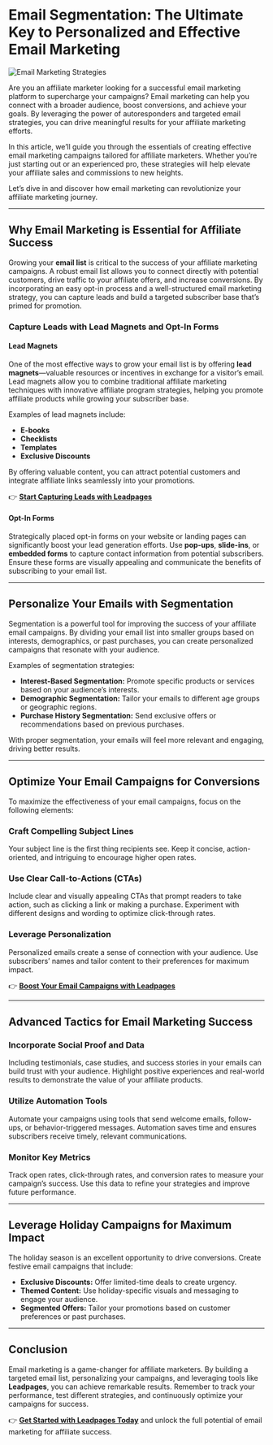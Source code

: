 # Email Segmentation: The Ultimate Key to Personalized and Effective Email Marketing

![Email Marketing Strategies](https://bit.ly/LEadPages)

Are you an affiliate marketer looking for a successful email marketing platform to supercharge your campaigns? Email marketing can help you connect with a broader audience, boost conversions, and achieve your goals. By leveraging the power of autoresponders and targeted email strategies, you can drive meaningful results for your affiliate marketing efforts.

In this article, we’ll guide you through the essentials of creating effective email marketing campaigns tailored for affiliate marketers. Whether you’re just starting out or an experienced pro, these strategies will help elevate your affiliate sales and commissions to new heights.

Let’s dive in and discover how email marketing can revolutionize your affiliate marketing journey.

---

## Why Email Marketing is Essential for Affiliate Success

Growing your **email list** is critical to the success of your affiliate marketing campaigns. A robust email list allows you to connect directly with potential customers, drive traffic to your affiliate offers, and increase conversions. By incorporating an easy opt-in process and a well-structured email marketing strategy, you can capture leads and build a targeted subscriber base that’s primed for promotion.

### Capture Leads with Lead Magnets and Opt-In Forms

#### Lead Magnets

One of the most effective ways to grow your email list is by offering **lead magnets**—valuable resources or incentives in exchange for a visitor’s email. Lead magnets allow you to combine traditional affiliate marketing techniques with innovative affiliate program strategies, helping you promote affiliate products while growing your subscriber base.

Examples of lead magnets include:
- **E-books**
- **Checklists**
- **Templates**
- **Exclusive Discounts**

By offering valuable content, you can attract potential customers and integrate affiliate links seamlessly into your promotions.

👉 **[Start Capturing Leads with Leadpages](https://bit.ly/LEadPages)**

#### Opt-In Forms

Strategically placed opt-in forms on your website or landing pages can significantly boost your lead generation efforts. Use **pop-ups**, **slide-ins**, or **embedded forms** to capture contact information from potential subscribers. Ensure these forms are visually appealing and communicate the benefits of subscribing to your email list.

---

## Personalize Your Emails with Segmentation

Segmentation is a powerful tool for improving the success of your affiliate email campaigns. By dividing your email list into smaller groups based on interests, demographics, or past purchases, you can create personalized campaigns that resonate with your audience.

Examples of segmentation strategies:
- **Interest-Based Segmentation:** Promote specific products or services based on your audience’s interests.
- **Demographic Segmentation:** Tailor your emails to different age groups or geographic regions.
- **Purchase History Segmentation:** Send exclusive offers or recommendations based on previous purchases.

With proper segmentation, your emails will feel more relevant and engaging, driving better results.

---

## Optimize Your Email Campaigns for Conversions

To maximize the effectiveness of your email campaigns, focus on the following elements:

### Craft Compelling Subject Lines
Your subject line is the first thing recipients see. Keep it concise, action-oriented, and intriguing to encourage higher open rates.

### Use Clear Call-to-Actions (CTAs)
Include clear and visually appealing CTAs that prompt readers to take action, such as clicking a link or making a purchase. Experiment with different designs and wording to optimize click-through rates.

### Leverage Personalization
Personalized emails create a sense of connection with your audience. Use subscribers’ names and tailor content to their preferences for maximum impact.

👉 **[Boost Your Email Campaigns with Leadpages](https://bit.ly/LEadPages)**

---

## Advanced Tactics for Email Marketing Success

### Incorporate Social Proof and Data
Including testimonials, case studies, and success stories in your emails can build trust with your audience. Highlight positive experiences and real-world results to demonstrate the value of your affiliate products.

### Utilize Automation Tools
Automate your campaigns using tools that send welcome emails, follow-ups, or behavior-triggered messages. Automation saves time and ensures subscribers receive timely, relevant communications.

### Monitor Key Metrics
Track open rates, click-through rates, and conversion rates to measure your campaign’s success. Use this data to refine your strategies and improve future performance.

---

## Leverage Holiday Campaigns for Maximum Impact

The holiday season is an excellent opportunity to drive conversions. Create festive email campaigns that include:
- **Exclusive Discounts:** Offer limited-time deals to create urgency.
- **Themed Content:** Use holiday-specific visuals and messaging to engage your audience.
- **Segmented Offers:** Tailor your promotions based on customer preferences or past purchases.

---

## Conclusion

Email marketing is a game-changer for affiliate marketers. By building a targeted email list, personalizing your campaigns, and leveraging tools like **Leadpages**, you can achieve remarkable results. Remember to track your performance, test different strategies, and continuously optimize your campaigns for success.

👉 **[Get Started with Leadpages Today](https://bit.ly/LEadPages)** and unlock the full potential of email marketing for affiliate success.
